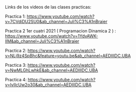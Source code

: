 Links de los videos de las clases practicas:

Practica 1: https://www.youtube.com/watch?v=7CVdiDU2SU0&ab_channel=Juli%C3%A1nBraier

Practica 2 1er cuatri 2021 ( Programacion Dinamica 2 ) :  https://www.youtube.com/watch?v=1YdvAWK-lIM&ab_channel=Juli%C3%A1nBraier

Practica 2: https://www.youtube.com/watch?v=NLj9z4SpBhc&feature=youtu.be&ab_channel=AEDIIIDC.UBA

Practica 3: https://www.youtube.com/watch?v=NwMLGhLwhkE&ab_channel=AEDIIIDC.UBA

Practica 4: https://www.youtube.com/watch?v=lvIIcUw2o30&ab_channel=AEDIIIDC.UBA
